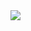 <img src="https://cdn.builder.io/api/v1/image/assets%2FYJIGb4i01jvw0SRdL5Bt%2Fa9bb366b486a4c50acb68dc6e3106baa">
